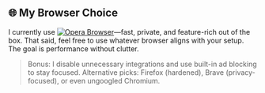 ## 🌐 My Browser Choice

I currently use [![Opera Browser](https://img.shields.io/badge/Opera-Browser-red)](https://opera.com)—fast, private, and feature-rich out of the box. That said, feel free to use whatever browser aligns with your setup. The goal is performance without clutter.

> Bonus: I disable unnecessary integrations and use built-in ad blocking to stay focused.
Alternative picks: Firefox (hardened), Brave (privacy-focused), or even ungoogled Chromium.
